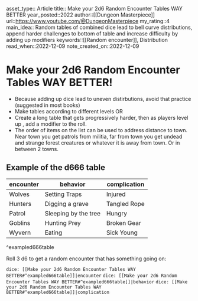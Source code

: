 asset_type:: Article
title:: Make your 2d6 Random Encounter Tables WAY BETTER
year_posted::2022
author::[[Dungeon Masterpiece]]
url::https://www.youtube.com/@DungeonMasterpiece
my_rating::4
main_idea:: Random tables of combined dice lead to bell curve distributions, append harder challenges to bottom of table and increase difficulty by adding up modifiers
keywords::[[Random encounter]], Distribution
read_when::2022-12-09
note_created_on::2022-12-09

# Make your 2d6 Random Encounter Tables WAY BETTER!


* Because adding up dice lead to uneven distirbutions, avoid that practice (suggested in most books)
* Make tables according to different levels OR
* Create a long table that gets progressively harder, then as players level up , add a modifier to the roll.
* The order of items on the list can be used to address distance to town. Near town you get patrols from militia, far from town you get undead and strange forest creatures or whatever it is away from town. Or in between 2 towns.

## Example of the d666 table

| encounter | behavior             | complication |
| --------- | -------------------- | ------------ |
| Wolves    | Setting Traps        | Injured      |
| Hunters   | Digging a grave      | Tangled Rope |
| Patrol    | Sleeping by the tree | Hungry       |
| Goblins   | Hunting Prey         | Broken Gear  |
| Wyvern    | Eating               | Sick Young   |
^exampled666table

Roll 3 d6 to get a random encounter that has something going on:

`dice: [[Make your 2d6 Random Encounter Tables WAY BETTER#^exampled666table]]|encounter`
`dice: [[Make your 2d6 Random Encounter Tables WAY BETTER#^exampled666table]]|behavior`
`dice: [[Make your 2d6 Random Encounter Tables WAY BETTER#^exampled666table]]|complication`

